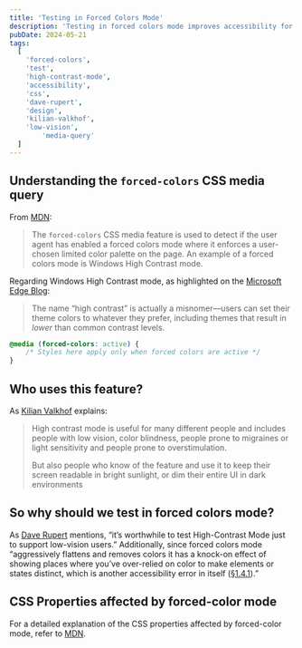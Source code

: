 ```yaml
---
title: 'Testing in Forced Colors Mode'
description: 'Testing in forced colors mode improves accessibility for users and reveals design flaws, such as excessive reliance on color cues.'
pubDate: 2024-05-21
tags:
  [
    'forced-colors',
    'test',
    'high-contrast-mode',
    'accessibility',
    'css',
    'dave-rupert',
    'design',
    'kilian-valkhof',
    'low-vision',
		'media-query'
  ]
---
```


## Understanding the `forced-colors` CSS media query

From [MDN](https://developer.mozilla.org/en-US/docs/Web/CSS/@media/forced-colors):

> The `forced-colors` CSS media feature is used to detect if the user agent has enabled a forced colors mode where it enforces a user-chosen limited color palette on the page. An example of a forced colors mode is Windows High Contrast mode.

Regarding Windows High Contrast mode, as highlighted on the [Microsoft Edge Blog](https://blogs.windows.com/msedgedev/2020/09/17/styling-for-windows-high-contrast-with-new-standards-for-forced-colors/):

> The name “high contrast” is actually a misnomer—users can set their theme colors to whatever they prefer, including themes that result in _lower_ than common contrast levels.

```css
@media (forced-colors: active) {
	/* Styles here apply only when forced colors are active */
}
```

## Who uses this feature?

As [Kilian Valkhof](https://polypane.app/blog/forced-colors-explained-a-practical-guide/) explains:

> High contrast mode is useful for many different people and includes people with low vision, color blindness, people prone to migraines or light sensitivity and people prone to overstimulation.
>
> But also people who know of the feature and use it to keep their screen readable in bright sunlight, or dim their entire UI in dark environments

## So why should we test in forced colors mode?

As [Dave Rupert](https://frontendmasters.com/blog/you-want-border-color-transparent-not-border-none/#testing-forced-colors) mentions, “it’s worthwhile to test High-Contrast Mode just to support low-vision users.” Additionally, since forced colors mode “aggressively flattens and removes colors it has a knock-on effect of showing places where you’ve over-relied on color to make elements or states distinct, which is another accessibility error in itself ([§1.4.1](https://www.w3.org/WAI/WCAG21/Understanding/use-of-color.html)).”

## CSS Properties affected by forced-color mode

For a detailed explanation of the CSS properties affected by forced-color mode, refer to [MDN](https://developer.mozilla.org/en-US/docs/Web/CSS/@media/forced-colors#properties_affected_by_forced-color_mode).
